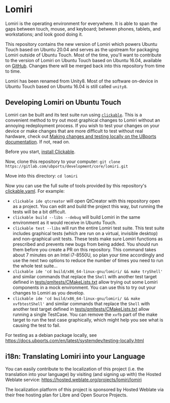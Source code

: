 # Lomiri

Lomiri is the operating environment for everywhere. It is able to span the gaps between touch, mouse, and keyboard; between phones, tablets, and workstations; and look good doing it.

This repository contains the new version of Lomiri which powers Ubuntu Touch based on Ubuntu 20.04 and serves as the upstream for packaging Lomiri outside of Ubuntu Touch. Most of the time, you'll want to contribute to the version of Lomiri on Ubuntu Touch based on Ubuntu 16.04, available on [GitHub](https://github.com/ubports/unity8). Changes there will be merged back into this repository from time to time.

Lomiri has been renamed from Unity8. Most of the software on-device in Ubuntu Touch based on Ubuntu 16.04 is still called `unity8`.

## Developing Lomiri on Ubuntu Touch

Lomiri can be built and its test suite run using [`clickable`](https://clickable-ut.dev). This is a convenient method to try out most graphical changes to Lomiri without an annoying redeployment process. If you wish to test your changes on your device or make changes that are more difficult to test without real hardware, check out [Making changes and testing locally on the UBports documentation](https://docs.ubports.com/en/latest/systemdev/testing-locally.html). If not, read on.

Before you start, [install Clickable](https://clickable-ut.dev/en/latest/install.html).

Now, clone this repository to your computer: `git clone https://gitlab.com/ubports/development/core/lomiri.git`

Move into this directory: `cd lomiri`

Now you can use the full suite of tools provided by this repository's [clickable.yaml](clickable.yaml). For example:

* `clickable ide qtcreator` will open QtCreator with this repository open as a project. You can edit and build the project this way, but running the tests will be a bit difficult.
* `clickable build --libs --debug` will build Lomiri in the same environment as it would receive in Ubuntu Touch.
* `clickable test --libs` will run the entire Lomiri test suite. This test suite includes graphical tests (which are run on a virtual, invisible desktop) and non-graphical unit tests. These tests make sure Lomiri functions as prescribed and prevents new bugs from being added. You should run them before you create a PR on this repository. This command takes about 7 minutes on an Intel i7-8550U, so plan your time accordingly and use the next two options to reduce the number of times you need to run the whole test suite...
* `clickable ide 'cd build/x86_64-linux-gnu/lomiri/ && make tryShell'` and similar commands that replace the `Shell` with another test target defined in [tests/qmltests/CMakeLists.txt](tests/qmltests/CMakeLists.txt) allow trying out some Lomiri components in a mock environment. You can use this to try out your changes to Lomiri as you develop.
* `clickable ide 'cd build/x86_64-linux-gnu/lomiri/ && make xvfbtestShell'` and similar commands that replace the `Shell` with another test target defined in [tests/qmltests/CMakeLists.txt](tests/qmltests/CMakeLists.txt) allow running a single TestCase. You can remove the `xvfb` part of the make target to run the test case graphically, which might help you see what is causing the test to fail.


For testing as a debian package locally, see https://docs.ubports.com/en/latest/systemdev/testing-locally.html

## i18n: Translating Lomiri into your Language

You can easily contribute to the localization of this project (i.e. the
translation into your language) by visiting (and signing up with) the
Hosted Weblate service:
https://hosted.weblate.org/projects/lomiri/lomiri

The localization platform of this project is sponsored by Hosted Weblate
via their free hosting plan for Libre and Open Source Projects.
